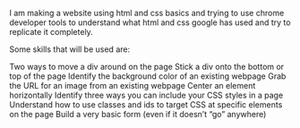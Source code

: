 I am making a website using html and css basics and trying to use chrome developer tools to understand what html and css google has used and try to replicate it completely.
 
Some skills that will be used are: 

Two ways to move a div around on the page
Stick a div onto the bottom or top of the page
Identify the background color of an existing webpage
Grab the URL for an image from an existing webpage
Center an element horizontally
Identify three ways you can include your CSS styles in a page
Understand how to use classes and ids to target CSS at specific elements on the page
Build a very basic form (even if it doesn’t “go” anywhere)
